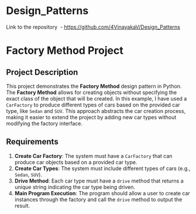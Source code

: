 # Design_Patterns

Link to the repository &nbsp;- https://github.com/4VinayakaV/Design_Patterns

# Factory Method Project

## Project Description

This project demonstrates the **Factory Method** design pattern in Python. The **Factory Method** allows for creating objects without specifying the exact class of the object that will be created. In this example, I have used a `CarFactory` to produce different types of cars based on the provided car type, like `Sedan` and `SUV`. This approach abstracts the car creation process, making it easier to extend the project by adding new car types without modifying the factory interface.

## Requirements

1. **Create Car Factory**: The system must have a `CarFactory` that can produce car objects based on a provided car type.
2. **Create Car Types**: The system must include different types of cars (e.g., `Sedan`, `SUV`).
3. **Drive Method**: Each car type must have a `drive` method that returns a unique string indicating the car type being driven.
4. **Main Program Execution**: The program should allow a user to create car instances through the factory and call the `drive` method to output the result.